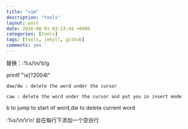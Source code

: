 ```yaml
---
title: "vim"
description: "tools"
layout: post
date: 2016-08-01 03:23:44 +0800
categories: [tools]
tags: [tools, jekyll, github]
comments: yes
---
```

替换：:%s/\n/\t/g

printf "\e[?2004l"

    daw/dw : delete the word under the cursor    

    caw : delete the word under the cursor and put you in insert mode

b to jump to start of word,dw to delete current word

:%s/\n/\r\r/  会在每行下添加一个空白行
